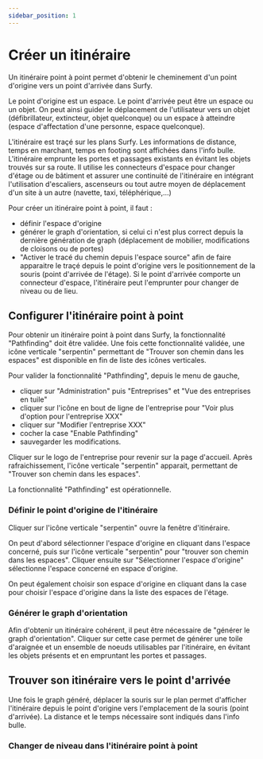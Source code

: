 ```yaml
---
sidebar_position: 1
---
```


# Créer un itinéraire

Un itinéraire point à point permet d'obtenir le cheminement d'un point d'origine vers un point d'arrivée dans Surfy.

Le point d'origine est un espace.
Le point d'arrivée peut être un espace ou un objet. On peut ainsi guider le déplacement de l'utilisateur vers un objet (défibrillateur, extincteur, objet quelconque) ou un espace à atteindre (espace d'affectation d'une personne, espace quelconque).

L'itinéraire est traçé sur les plans Surfy.
Les informations de distance, temps en marchant, temps en footing sont affichées dans l'info bulle.
L'itinéraire emprunte les portes et passages existants en évitant les objets trouvés sur sa route.
Il utilise les connecteurs d'espace pour changer d'étage ou de bâtiment et assurer une continuité de l'itinéraire en intégrant l'utilisation d'escaliers, ascenseurs ou tout autre moyen de déplacement d'un site à un autre (navette, taxi, téléphérique,...)

Pour créer un itinéraire point à point, il faut :

-   définir l'espace d'origine
-   générer le graph d'orientation, si celui ci n'est plus correct depuis la dernière génération de graph (déplacement de mobilier, modifications de cloisons ou de portes)
-   "Activer le tracé du chemin depuis l'espace source" afin de faire apparaitre le traçé depuis le point d'origine vers le positionnement de la souris (point d'arrivée de l'étage). Si le point d'arrivée comporte un connecteur d'espace, l'itinéraire peut l'emprunter pour changer de niveau ou de lieu.

## Configurer l'itinéraire point à point

Pour obtenir un itinéraire point à point dans Surfy, la fonctionnalité "Pathfinding" doit être validée.
Une fois cette fonctionnalité validée, une icône verticale "serpentin" permettant de "Trouver son chemin dans les espaces" est disponible en fin de liste des icônes verticales.

Pour valider la fonctionnalité "Pathfinding", depuis le menu de gauche,

-   cliquer sur "Administration" puis "Entreprises" et "Vue des entreprises en tuile"
-   cliquer sur l'icône en bout de ligne de l'entreprise pour "Voir plus d'option pour l'entreprise XXX"
-   cliquer sur "Modifier l'entreprise XXX"
-   cocher la case "Enable Pathfinding"
-   sauvegarder les modifications.

Cliquer sur le logo de l'entreprise pour revenir sur la page d'accueil.
Après rafraichissement, l'icône verticale "serpentin" apparait, permettant de "Trouver son chemin dans les espaces".

La fonctionnalité "Pathfinding" est opérationnelle.

### Définir le point d'origine de l'itinéraire

Cliquer sur l'icône verticale "serpentin" ouvre la fenêtre d'itinéraire.

On peut d'abord sélectionner l'espace d'origine en cliquant dans l'espace concerné, puis sur l'icône verticale "serpentin" pour "trouver son chemin dans les espaces". Cliquer ensuite sur "Sélectionner l'espace d'origine" sélectionne l'espace concerné en espace d'origine.

On peut également choisir son espace d'origine en cliquant dans la case pour choisir l'espace d'origine dans la liste des espaces de l'étage.

### Générer le graph d'orientation

Afin d'obtenir un itinéraire cohérent, il peut être nécessaire de "générer le graph d'orientation".
Cliquer sur cette case permet de générer une toile d'araignée et un ensemble de noeuds utilisables par l'itinéraire, en évitant les objets présents et en empruntant les portes et passages.

## Trouver son itinéraire vers le point d'arrivée

Une fois le graph généré, déplacer la souris sur le plan permet d'afficher l'itinéraire depuis le point d'origine vers l'emplacement de la souris (point d'arrivée). La distance et le temps nécessaire sont indiqués dans l'info bulle.

### Changer de niveau dans l'itinéraire point à point